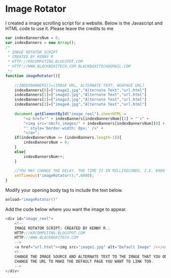 # Image Rotator

I created a image scrolling script for a website. Below is the Javascript and HTML code to use it. Please leave the credits to me 

```javascript
var indexBannersNum = 0;
var indexBanners = new Array();
/*
 * IMAGE ROTATOR SCRIPT
 * CREATED BY KENNY R
 * HTTP://KRCOMPUTING.BLOGSPOT.COM
 * HTTP://WWW.BLACKBOXITECH.COM BLACKBOXITECH@GMAIL.COM
 */
function imageRotator(){
    
    //INDEXBANNERS[]=[IMAGE URL, ALTERNATE TEXT, WEBPAGE URL]
    indexBanners[0]=["image1.jpg","Alternate Text","url.html"]
    indexBanners[1]=["image2.jpg","Alternate Text","url.html"]
    indexBanners[2]=["image3.jpg","Alternate Text","url.html"]
    indexBanners[3]=["image4.jpg","Alternate Text","url.html"]
    
    document.getElementById("image_reel").innerHTML = 
        "<a href='" + indexBanners[indexBannersNum][2] + "'>" + 
        "<img src='nbcfc_images/" + indexBanners[indexBannersNum][0] + "' alt='" + indexBanners[indexBannersNum][1] + 
        "' style='border-width: 0px;' />" +
        "</a>";
    if(indexBannersNum >= (indexBanners.length-1)){
        indexBannersNum = 0;
    }
    else{
        indexBannersNum++;
    }
    
    //YOU MAY CHANGE THE DELAY. THE TIME IS IN MILLISECONDS. I.E. 6000 MILLISECONDS = 6 SECONDS
    setTimeout("imageRotator();",6000);
}
```

Modify your opening body tag to include the text below.

```javascript
onload="imageRotator()"
```

Add the code below where you want the image to appear. 
```javascript
<div id="image_reel">
    <!-- 
    IMAGE ROTATOR SCRIPT; CREATED BY KENNY R.; 
    HTTP://KRCOMPUTING.BLOGSPOT.COM
    HTTP://WWW.BLACKBOXITECH.COM
    -->
    <a href="url.html"><img src="image1.jpg" alt="Default Image" /></a>
    <!-- 
    CHANGE THE IMAGE SOURCE AND ALTERNATE TEXT TO THE IMAGE THAT YOU ONE TO SHOW FOR INCOMPATIABLE BROWSERS. ALSO 
    CHANGE THE URL TO MAKE THE DEFAULT PAGE YOU WANT TO LINK TOO.
    -->    
</div>
```
